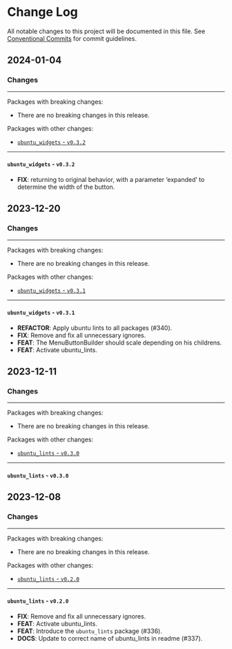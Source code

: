 # Change Log

All notable changes to this project will be documented in this file.
See [Conventional Commits](https://conventionalcommits.org) for commit guidelines.

## 2024-01-04

### Changes

---

Packages with breaking changes:

 - There are no breaking changes in this release.

Packages with other changes:

 - [`ubuntu_widgets` - `v0.3.2`](#ubuntu_widgets---v032)

---

#### `ubuntu_widgets` - `v0.3.2`

 - **FIX**: returning to original behavior, with a parameter ‘expanded’ to determine the width of the button.


## 2023-12-20

### Changes

---

Packages with breaking changes:

 - There are no breaking changes in this release.

Packages with other changes:

 - [`ubuntu_widgets` - `v0.3.1`](#ubuntu_widgets---v031)

---

#### `ubuntu_widgets` - `v0.3.1`

 - **REFACTOR**: Apply ubuntu lints to all packages (#340).
 - **FIX**: Remove and fix all unnecessary ignores.
 - **FEAT**: The MenuButtonBuilder should scale depending on his childrens.
 - **FEAT**: Activate ubuntu_lints.


## 2023-12-11

### Changes

---

Packages with breaking changes:

 - There are no breaking changes in this release.

Packages with other changes:

 - [`ubuntu_lints` - `v0.3.0`](#ubuntu_lints---v030)

---

#### `ubuntu_lints` - `v0.3.0`


## 2023-12-08

### Changes

---

Packages with breaking changes:

 - There are no breaking changes in this release.

Packages with other changes:

 - [`ubuntu_lints` - `v0.2.0`](#ubuntu_lints---v020)

---

#### `ubuntu_lints` - `v0.2.0`

 - **FIX**: Remove and fix all unnecessary ignores.
 - **FEAT**: Activate ubuntu_lints.
 - **FEAT**: Introduce the `ubuntu_lints` package (#336).
 - **DOCS**: Update to correct name of ubuntu_lints in readme (#337).

